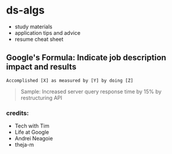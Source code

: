 # ds-algs
- study materials
- application tips and advice
- resume cheat sheet

## Google's Formula: Indicate job description impact and results
`Accomplished [X] as measured by [Y] by doing [Z]`

> Sample: Increased server query response time by 15% by restructuring API


### credits:
- Tech with Tim
- Life at Google
- Andrei Neagoie
- theja-m
